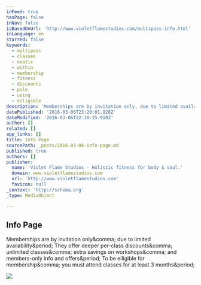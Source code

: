 ```yaml
---
inFeed: true
hasPage: false
inNav: false
isBasedOnUrl: 'http://www.violetflamestudios.com/multipass-info.html'
inLanguage: en
starred: false
keywords:
  - multipass
  - classes
  - exotic
  - within
  - membership
  - fitness
  - discounts
  - pole
  - using
  - eiligible
description: 'Memberships are by invitation only, due to limited availability. They offer deeper per-class discounts, unlimited classes, extra savings on workshops, and members-only info and offers. To be eiligible for membership, you must attend classes for at least 3 months.'
datePublished: '2016-03-06T23:20:01.828Z'
dateModified: '2016-03-06T22:18:15.910Z'
author: []
related: []
app_links: []
title: Info Page
sourcePath: _posts/2016-03-06-info-page.md
published: true
authors: []
publisher:
  name: 'Violet Flame Studios - Holistic fitness for body & soul.'
  domain: www.violetflamestudios.com
  url: 'http://www.violetflamestudios.com'
  favicon: null
_context: 'http://schema.org'
_type: MediaObject

---
```

<article style=""><h1>Info Page</h1><p>Memberships are by invitation only&amp;comma; due to limited availability&amp;period; They offer deeper per-class discounts&amp;comma; unlimited classes&amp;comma; extra savings on workshops&amp;comma; and members-only info and offers&amp;period; To be eiligible for membership&amp;comma; you must attend classes for at least 3 months&amp;period;</p><img src="http://nebula.wsimg.com/f4a3b6788059a7e90685cb82314059d8?AccessKeyId=E86E68518B6DDA2210CB&amp;disposition=0&amp;alloworigin=1" /></article>